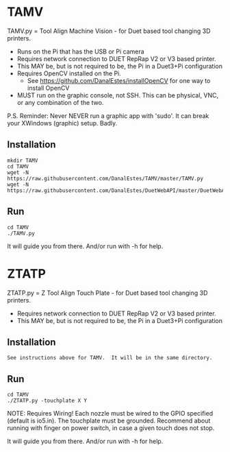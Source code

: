 # TAMV
TAMV.py = Tool Align Machine Vision - for Duet based tool changing 3D printers.

* Runs on the Pi that has the USB or Pi camera 
* Requires network connection to DUET RepRap V2 or V3 based printer.
* This MAY be, but is not required to be, the Pi in a Duet3+Pi configuration
* Requires OpenCV installed on the Pi.  
  * See https://github.com/DanalEstes/installOpenCV for one way to install OpenCV
* MUST run on the graphic console, not SSH.  This can be physical, VNC, or any combination of the two.

P.S. Reminder: Never NEVER run a graphic app with 'sudo'.  It can break your XWindows (graphic) setup. Badly. 

## Installation

    mkdir TAMV
    cd TAMV
    wget -N https://raw.githubusercontent.com/DanalEstes/TAMV/master/TAMV.py
    wget -N https://raw.githubusercontent.com/DanalEstes/DuetWebAPI/master/DuetWebAPI.py

## Run

    cd TAMV
    ./TAMV.py

It will guide you from there.   And/or run with -h for help. 

# ZTATP
ZTATP.py = Z Tool Align Touch Plate - for Duet based tool changing 3D printers.

* Requires network connection to DUET RepRap V2 or V3 based printer.
* This MAY be, but is not required to be, the Pi in a Duet3+Pi configuration
## Installation

    See instructions above for TAMV.  It will be in the same directory. 

## Run

    cd TAMV
    ./ZTATP.py -touchplate X Y

NOTE: Requires Wiring! Each nozzle must be wired to the GPIO specified (default is io5.in).  The touchplate must be grounded. Recommend about running with finger on power switch, in case a given touch does not stop. 

It will guide you from there.   And/or run with -h for help. 
